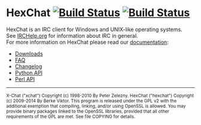 # HexChat [![Build Status](https://travis-ci.org/hexchat/hexchat.svg?branch=master)](https://travis-ci.org/hexchat/hexchat) [![Build Status](http://node1.sored.pl:8090/job/hexchat/badge/icon)](http://node1.sored.pl:8090/job/hexchat/)

HexChat is an IRC client for Windows and UNIX-like operating systems.  
See [IRCHelp.org](http://irchelp.org) for information about IRC in general.  
For more information on HexChat please read our [documentation](https://hexchat.readthedocs.org/en/latest/index.html):
- [Downloads](http://hexchat.github.io/downloads.html)
- [FAQ](https://hexchat.readthedocs.org/en/latest/faq.html)
- [Changelog](https://hexchat.readthedocs.org/en/latest/changelog.html)
- [Python API](https://hexchat.readthedocs.org/en/latest/script_python.html)
- [Perl API](https://hexchat.readthedocs.org/en/latest/script_perl.html)

---

<sub>
X-Chat ("xchat") Copyright (c) 1998-2010 By Peter Zelezny.  
HexChat ("hexchat") Copyright (c) 2009-2014 By Berke Viktor.
</sub>

<sub>
This program is released under the GPL v2 with the additional exemption
that compiling, linking, and/or using OpenSSL is allowed. You may
provide binary packages linked to the OpenSSL libraries, provided that
all other requirements of the GPL are met.
See file COPYING for details.
</sub>

